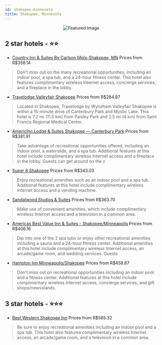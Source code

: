 ```yaml
---
id: shakopee-minnesota
title: Shakopee, Minnesota
---
```


<center><img src="https://i.travelapi.com/hotels/1000000/30000/24200/24124/6f53f56e_z.jpg" alt="Featured Image" /></center>


##  2 star hotels - ⭐️⭐️

-    [Country Inn & Suites By Carlson Mpls-Shakopee, MN](https://us.hurb.com/hotels/shakopee/country-inn-suites-by-carlson-mpls-shakopee-mn-JNP-JP112631?cmp=18055) Prices from R$358.14
   > Don't miss out on the many recreational opportunities, including an indoor pool, a spa tub, and a 24-hour fitness center. This hotel also features complimentary wireless Internet access, concierge services, and a fireplace in the lobby.
-    [Travelodge Valleyfair Shakopee](https://us.hurb.com/hotels/shakopee/travelodge-valleyfair-shakopee-JNP-JP874156?cmp=18055) Prices from R$284.87
   > Located in Shakopee, Travelodge by Wyndham Valleyfair Shakopee is within a 15-minute drive of Canterbury Park and Mystic Lake. This hotel is 7.2 mi (11.5 km) from Paisley Park and 2.5 mi (4 km) from Saint Francis Regional Medical Center.
-    [AmericInn Lodge & Suites Shakopee — Canterbury Park](https://us.hurb.com/hotels/shakopee/americinn-lodge-suites-shakopee-canterbury-park-JNP-JP448959?cmp=18055) Prices from R$381.91
   > Take advantage of recreational opportunities offered, including an indoor pool, a waterslide, and a spa tub. Additional features at this hotel include complimentary wireless Internet access and a fireplace in the lobby. Guests can get around on the c
-    [Super 8 Shakopee](https://us.hurb.com/hotels/shakopee/super-8-shakopee-JNP-JP086000?cmp=18055) Prices from R$343.03
   > Enjoy recreational amenities such as an indoor pool and a spa tub. Additional features at this hotel include complimentary wireless Internet access and a vending machine.
-    [Sandalwood Studios & Suites](https://us.hurb.com/hotels/shakopee/sandalwood-studios-suites-JNP-JP325826?cmp=18055) Prices from R$363.70
   > Make use of convenient amenities, which include complimentary wireless Internet access and a television in a common area.
-    [Americas Best Value Inn & Suites - Shakopee/Minneapolis](https://us.hurb.com/hotels/shakopee/americas-best-value-inn-suites-shakopee-minneapolis-JNP-JP409855?cmp=18055) Prices from R$406.16
   > Dip into one of the 2 spa tubs or enjoy other recreational amenities including a sauna and a 24-hour fitness center. Additional amenities at this hotel include complimentary wireless Internet access, an arcade/game room, and wedding services. Guests 
-    [Hampton Inn Minneapolis/Shakopee](https://us.hurb.com/hotels/shakopee/hampton-inn-minneapolis-shakopee-JNP-JP038772?cmp=18055) Prices from R$458.87
   > Don't miss out on recreational opportunities including an indoor pool and a fitness center. Additional features at this hotel include complimentary wireless Internet access, concierge services, and gift shops/newsstands.

##  3 star hotels - ⭐️⭐️⭐️

-    [Best Western Shakopee Inn](https://us.hurb.com/hotels/shakopee/best-western-shakopee-inn-JNP-JP093075?cmp=18055) Prices from R$585.32
   > Be sure to enjoy recreational amenities including an indoor pool and a spa tub. This hotel also features complimentary wireless Internet access, an arcade/game room, and a television in a common area.
